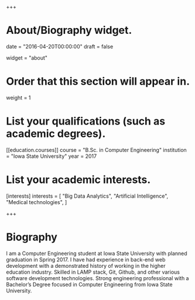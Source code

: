 +++
# About/Biography widget.

date = "2016-04-20T00:00:00"
draft = false

widget = "about"

# Order that this section will appear in.
weight = 1


# List your qualifications (such as academic degrees).
[[education.courses]]
  course = "B.Sc. in Computer Engineering"
  institution = "Iowa State University"
  year = 2017

# List your academic interests.
[interests]
  interests = [
  "Big Data Analytics",
  "Artificial Intelligence",
  "Medical technologies",
  ]
 
+++

# Biography

I am a Computer Engineering student at Iowa State University with planned graduation in Spring 2017. I have had experience in back-end web development with a demonstrated history of working in the higher education industry. Skilled in LAMP stack, Git, Github, and other various software development technologies. Strong engineering professional with a Bachelor’s Degree focused in Computer Engineering from Iowa State University.
